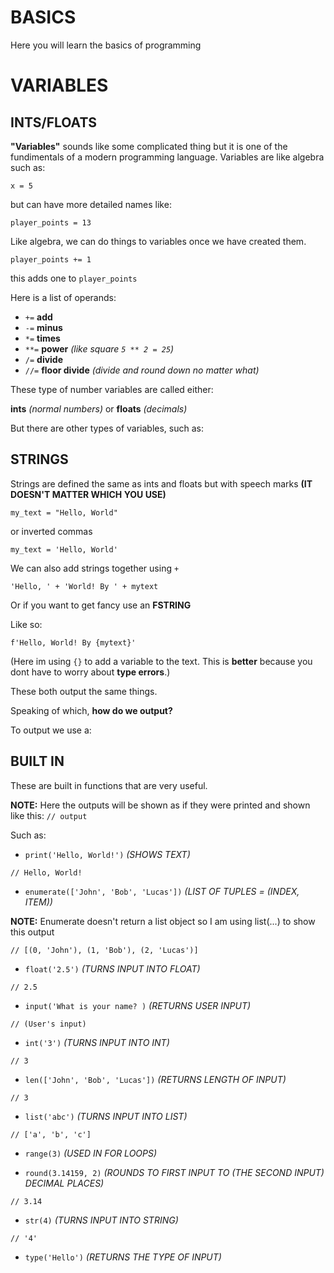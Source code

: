 # BASICS

Here you will learn the basics of programming

# VARIABLES

## INTS/FLOATS

 **"Variables"** sounds like some complicated thing but it is one of the fundimentals of a modern programming language.
 Variables are like algebra such as:

`x = 5`

but can have more detailed names like:

`player_points = 13`



Like algebra, we can do things to variables once we have created them.

`player_points += 1`

this adds one to `player_points`

Here is a list of operands:

- `+=` **add**
- `-=` **minus**
- `*=` **times**
- `**=` **power** *(like square `5 ** 2 = 25`)*
- `/=` **divide**
- `//=` **floor divide** *(divide and round down no matter what)*
  
  

These type of number variables are called either:

**ints** *(normal numbers)* or **floats** *(decimals)*



But there are other types of variables, such as:

## STRINGS

Strings are defined the same as ints and floats but with speech marks **(IT DOESN'T MATTER WHICH YOU USE)**

`my_text = "Hello, World"`

or inverted commas

`my_text = 'Hello, World'`



We can also add strings together using `+`

`'Hello, ' + 'World! By ' + mytext`

Or if you want to get fancy use an **FSTRING**

Like so:

`f'Hello, World! By {mytext}'`

(Here im using `{}` to add a variable to the text. This is **better** because you dont have to worry about **type errors**.)



These both output the same things.

Speaking of which, **how do we output?**

To output we use a:

## BUILT IN

These are built in functions that are very useful.

**NOTE:** Here the outputs will be shown as if they were printed and shown like this: `// output`

Such as:

- `print('Hello, World!')` *(SHOWS TEXT)*

`// Hello, World!`

- `enumerate(['John', 'Bob', 'Lucas'])` *(LIST OF TUPLES = (INDEX, ITEM))*

**NOTE:** Enumerate doesn't return a list object so I am using list(...) to show this output

`// [(0, 'John'), (1, 'Bob'), (2, 'Lucas')]`

- `float('2.5')` *(TURNS INPUT INTO FLOAT)*

`// 2.5`

- `input('What is your name? )` *(RETURNS USER INPUT)*

`// (User's input)`

- `int('3')` *(TURNS INPUT INTO INT)*

`// 3`

- `len(['John', 'Bob', 'Lucas'])` *(RETURNS LENGTH OF INPUT)*

`// 3`

- `list('abc')` *(TURNS INPUT INTO LIST)*

`// ['a', 'b', 'c']`

- `range(3)` *(USED IN FOR LOOPS)*

- `round(3.14159, 2)` *(ROUNDS TO FIRST INPUT TO (THE SECOND INPUT) DECIMAL PLACES)*

`// 3.14`

- `str(4)` *(TURNS INPUT INTO STRING)*

`// '4'`

- `type('Hello')` *(RETURNS THE TYPE OF INPUT)*


